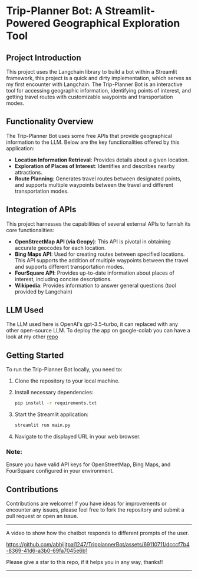 # Trip-Planner Bot: A Streamlit-Powered Geographical Exploration Tool

## Project Introduction

This project uses the Langchain library to build a bot within a Streamlit framework, this project is a quick and dirty implementation, which serves as my first encounter with Langchain. 
The Trip-Planner Bot is an interactive tool for accessing geographic information, identifying points of interest, and getting travel routes with customizable waypoints and transportation modes.

## Functionality Overview

The Trip-Planner Bot uses some free APIs that provide geographical information to the LLM. Below are the key functionalities offered by this application:

- **Location Information Retrieval**: Provides details about a given location.
- **Exploration of Places of Interest**: Identifies and describes nearby attractions.
- **Route Planning**: Generates travel routes between designated points, and supports multiple waypoints between the travel and different transportation modes.

## Integration of APIs

This project harnesses the capabilities of several external APIs to furnish its core functionalities:

- **OpenStreetMap API (via Geopy)**: This API is pivotal in obtaining accurate geocodes for each location.
- **Bing Maps API**: Used for creating routes between specified locations. This API supports the addition of multiple waypoints between the travel and supports different transportation modes.
- **FourSquare API**: Provides up-to-date information about places of interest, including concise descriptions.
- **Wikipedia**: Provides information to answer general questions (tool provided by Langchain)

## LLM Used

The LLM used here is OpenAI's gpt-3.5-turbo, it can replaced with any other open-source LLM. 
To deploy the app on google-colab you can have a look at my other [repo](https://github.com/abhijitpal1247/image-mix-with-controlnet)

## Getting Started

To run the Trip-Planner Bot locally, you need to:

1. Clone the repository to your local machine.
2. Install necessary dependencies:
    ```bash
    pip install -r requirements.txt
    ```




3. Start the Streamlit application:
    ```bash
    streamlit run main.py
    ```
4. Navigate to the displayed URL in your web browser.

### Note:

Ensure you have valid API keys for OpenStreetMap, Bing Maps, and FourSquare configured in your environment.

## Contributions

Contributions are welcome! If you have ideas for improvements or encounter any issues, please feel free to fork the repository and submit a pull request or open an issue.

---

A video to show how the chatbot responds to different prompts of the user.

https://github.com/abhijitpal1247/TripplannerBot/assets/69110711/dcccf7b4-8369-41d6-a3b0-69fa7045e6b1


Please give a star to this repo, if it helps you in any way, thanks!!

---
